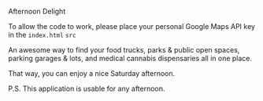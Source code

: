 Afternoon Delight

To allow the code to work, please place your personal Google Maps API key in the `index.html` `src`

An awesome way to find your food trucks, parks & public open spaces, parking garages & lots, and medical cannabis dispensaries all in one place.

That way, you can enjoy a nice Saturday afternoon.

P.S. This application is usable for any afternoon.
